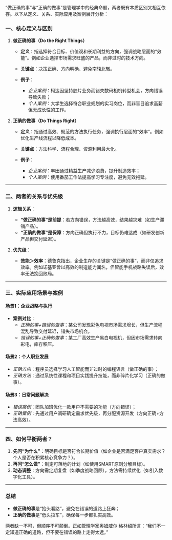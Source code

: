 “做正确的事”与“正确的做事”是管理学中的经典命题，两者既有本质区别又相互依存。以下从定义、关系、实际应用及案例展开分析：

### **一、核心定义与区别**

1. **做正确的事（Do the Right Things）**  
   - **定义**：指选择符合目标、价值观和长期利益的方向，强调战略层面的“效能”。例如企业选择市场需求旺盛的产品，而非过时的技术方向。  
   - **关键点**：决策正确、方向明确、避免南辕北辙。  
   - **例子**：  

     - *企业案例*：柯达因坚持胶片业务而错失数码相机转型机会，方向错误导致失败；  
     - *个人案例*：大学生选择符合职业规划的实习岗位，而非盲目追求高薪但无成长性的工作。

2. **正确的做事（Do Things Right）**  
   - **定义**：指通过高效、规范的方法执行任务，强调执行层面的“效率”。例如优化生产线流程以降低成本。  
   - **关键点**：方法科学、流程合理、资源利用最大化。  
   - **例子**：  

     - *企业案例*：丰田通过精益生产减少浪费，提升制造效率；  
     - *个人案例*：使用番茄工作法提高学习专注度，避免无效拖延。

---

### **二、两者的关系与优先级**

1. **逻辑关系**：  
   - **“做正确的事”是前提**：若方向错误，方法越高效，结果越灾难（如生产滞销产品）。  
   - **“正确的做事”是保障**：方向正确但执行不力，目标仍难达成（如研发创新产品但交付延迟）。

2. **优先级**：  
   - **效能＞效率**：德鲁克指出，企业生存的关键是“做正确的事”，而非仅追求效率。例如诺基亚曾以高效的制造能力闻名，但智能手机战略失误后，效率无法挽回败局。

---

### **三、实际应用场景与案例**

#### **场景1：企业战略与执行**

* **案例对比**：  
  + *正确的事+错误的做事*：某公司发现彩色电视市场需求增长，但生产流程混乱导致交付延迟，错失市场机会。  
  + *错误的事+正确的做事*：某工厂高效生产黑白电视机，但因市场需求转向彩电，库存积压。

#### **场景2：个人职业发展**

* *正确方向*：程序员选择学习人工智能而非过时的编程语言（做正确的事）；  
* *正确方法*：通过系统性课程和项目实践提升技能，而非碎片化学习（正确的做事）。

#### **场景3：日常问题解决**

* *错误案例*：团队加班优化一款用户不需要的功能（方向错误）；  
* *正确案例*：先通过用户调研确定需求优先级，再分配资源开发（方向正确+方法高效）。

---

### **四、如何平衡两者？**

1. **先问“为什么”**：明确目标是否符合长期价值（如企业是否满足客户真实需求？个人是否在积累核心竞争力？）。  
2. **再问“怎么做”**：制定可落地的计划（如使用SMART原则分解目标）。  
3. **动态调整**：方向需定期复盘（如季度战略回顾），方法需持续优化（如引入数字化工具）。

---

### **总结**

* **做正确的事**是“抬头看路”，避免在错误的道路上狂奔；  
* **正确的做事**是“低头拉车”，确保每一步都扎实高效。  

两者缺一不可，但顺序不可颠倒。正如管理学家奥姆威尔·格林绍所言：“我们不一定知道正确的道路，但不要在错误的路上走得太远。”
